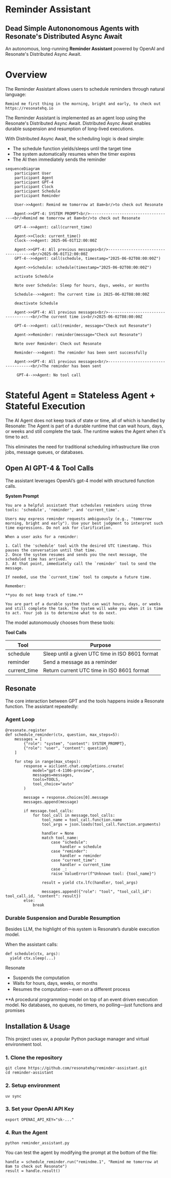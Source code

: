 # Reminder Assistant
## Dead Simple Autononomous Agents with Resonate's Distributed Async Await

An autonomous, long-running **Reminder Assistant** powered by OpenAI and Resonate's Distributed Async Await.

# Overview

The Reminder Assistant allows users to schedule reminders through natural language:

```
Remind me first thing in the morning, bright and early, to check out https://resonatehq.io
```

The Reminder Assistant is implemented as an agent loop using the Resonate's Distributed Async Await. Distributed Async Await enables durable suspension and resumption of long-lived executions.

With Distributed Async Await, the scheduling logic is dead simple:
- The schedule function yields/sleeps until the target time
- The system automatically resumes when the timer expires
- The AI then immediately sends the reminder

```mermaid
sequenceDiagram
    participant User
    participant Agent
    participant GPT-4
    participant Clock
    participant Schedule
    participant Reminder

    User->>Agent: Remind me tomorrow at 8am<br/>to check out Resonate

    Agent->>GPT-4: SYSTEM PROMPT<br/>------------------------------------<br/>Remind me tomorrow at 8am<br/>to check out Resonate

    GPT-4-->>Agent: call(current_time)

    Agent->>Clock: current_time()
    Clock-->>Agent: 2025-06-01T12:00:00Z

    Agent->>GPT-4: All previous messages<br/>------------------------------------<br/>2025-06-01T12:00:00Z
    GPT-4-->>Agent: call(schedule, timestamp="2025-06-02T08:00:00Z")

    Agent->>Schedule: schedule(timestamp="2025-06-02T08:00:00Z")

    activate Schedule

    Note over Schedule: Sleep for hours, days, weeks, or months

    Schedule-->>Agent: The current time is 2025-06-02T08:00:00Z

    deactivate Schedule

    Agent->>GPT-4: All previous messages<br/>------------------------------------<br/>The current time is<br/>2025-06-02T08:00:00Z

    GPT-4-->>Agent: call(reminder, message="Check out Resonate")

    Agent->>Reminder: reminder(message="Check out Resonate")

    Note over Reminder: Check out Resonate

    Reminder-->>Agent: The reminder has been sent successfully

    Agent->>GPT-4: All previous messages<br/>------------------------------------<br/>The reminder has been sent

     GPT-4-->>Agent: No tool call
```

# Stateful Agent = Stateless Agent + Stateful Execution

The AI Agent does not keep track of state or time, all of which is handled by Resonate: The Agent is part of a durable runtime that can wait hours, days, or weeks and still complete the task. The runtime wakes the Agent when it's time to act.

This eliminates the need for traditional scheduling infrastructure like cron jobs, message queues, or databases.

## Open AI GPT-4 & Tool Calls

The assistant leverages OpenAI’s gpt-4 model with structured function calls.

**System Prompt**

```
You are a helpful assistant that schedules reminders using three tools: 'schedule', 'reminder', and 'current_time'.

Users may express reminder requests ambiguously (e.g., "tomorrow morning, bright and early"). Use your best judgment to interpret such time expressions. Do not ask for clarification.

When a user asks for a reminder:

1. Call the 'schedule' tool with the desired UTC timestamp. This pauses the conversation until that time.
2. Once the system resumes and sends you the next message, the scheduled time has arrived.
3. At that point, immediately call the `reminder` tool to send the message.

If needed, use the `current_time` tool to compute a future time.

Remember:

**you do not keep track of time.**

You are part of a durable system that can wait hours, days, or weeks and still complete the task. The system will wake you when it is time to act. Your job is to determine what to do next.
```

The model autonomously chooses from these tools:

**Tool Calls**

| Tool         | Purpose                                         |
|--------------|-------------------------------------------------|
| schedule     | Sleep until a given UTC time in ISO 8601 format |
| reminder     | Send a message as a reminder                    |
| current_time | Return current UTC time in ISO 8601 format      |

## Resonate

The core interaction between GPT and the tools happens inside a Resonate function. The assistant repeatedly:

### Agent Loop

```
@resonate.register
def schedule_reminder(ctx, question, max_steps=5):
    messages = [
        {"role": "system", "content": SYSTEM_PROMPT},
        {"role": "user", "content": question}
    ]

    for step in range(max_steps):
        response = aiclient.chat.completions.create(
            model="gpt-4-1106-preview",
            messages=messages,
            tools=TOOLS,
            tool_choice="auto"
        )

        message = response.choices[0].message
        messages.append(message)

        if message.tool_calls:
            for tool_call in message.tool_calls:
                tool_name = tool_call.function.name
                tool_args = json.loads(tool_call.function.arguments)

                handler = None
                match tool_name:
                    case "schedule":
                        handler = schedule
                    case "reminder":
                        handler = reminder
                    case "current_time":
                        handler = current_time
                    case _:
                    raise ValueError(f"Unknown tool: {tool_name}")

                result = yield ctx.lfc(handler, tool_args)

                messages.append({"role": "tool", "tool_call_id": tool_call.id, "content": result})
        else:
            break
```

### Durable Suspension and Durable Resumption

Besides LLM, the highlight of this system is Resonate’s durable execution model.

When the assistant calls:

```
def schedule(ctx, args):
  yield ctx.sleep(...)
```

Resonate
- Suspends the computation
- Waits for hours, days, weeks, or months
- Resumes the computation－even on a different process

**A procedural programming model on top of an event driven execution model. No databases, no queues, no timers, no polling—just functions and promises

## Installation & Usage

This project uses uv, a popular Python package manager and virtual environment tool.

### 1. Clone the repository

```
git clone https://github.com/resonatehq/reminder-assistant.git
cd reminder-assistant
```

### 2.  Setup environment

```
uv sync
```

### 3. Set your OpenAI API Key

```
export OPENAI_API_KEY="sk-..."
```

### 4. Run the Agent

```
python reminder_assistant.py
```

You can test the agent by modifying the prompt at the bottom of the file:

```
handle = schedule_reminder.run("remindme.1", "Remind me tomorrow at 8am to check out Resonate")
result = handle.result()
```
